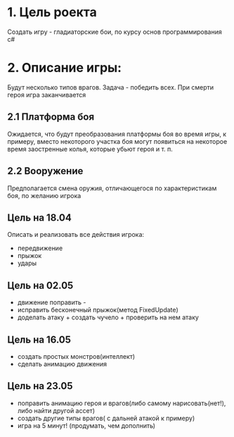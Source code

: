 
# 1. Цель роекта
Создать игру - гладиаторские бои, по курсу основ программирования c#
# 2. Описание игры:
Будут несколько типов врагов. Задача - победить всех. При смерти героя игра заканчивается
## 2.1 Платформа боя
Ожидается, что будут преобразования платформы боя во время игры, к примеру, вместо некоторого участка боя могут появиться на некоторое время заостренные колья, которые убьют героя и т. п.
## 2.2 Вооружение
Предполагается смена оружия, отличающегося по характеристикам боя, по желанию игрока


## Цель на 18.04 ##
Описать и реализовать все действия игрока:
- передвижение
- прыжок
- удары 

## Цель на 02.05 ##
- движение поправить -
- исправить бесконечный прыжок(метод FixedUpdate)
- доделать атаку + создать чучело + проверить на нем атаку

## Цель на 16.05 ##
- создать простых монстров(интеллект)
- сделать анимацию движения

## Цель на 23.05 ##
- поправить анимацию героя и врагов(либо самому нарисовать(нет!), либо найти другой ассет)
- создать другие типы врагов( с дальней атакой к примеру)
- игра на 5 минут! (продумать, чем дополнить)
